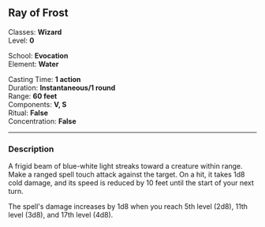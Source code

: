 ## Ray of Frost

Classes: **Wizard**  
Level: **0**  

School: **Evocation**  
Element: **Water**  

Casting Time: **1 action**  
Duration: **Instantaneous/1 round**  
Range: **60 feet**  
Components: **V, S**  
Ritual: **False**  
Concentration: **False**  

------

### Description

A frigid beam of blue-white light streaks toward a creature within range. Make a ranged spell touch attack against the target. On a hit, it takes 1d8 cold damage, and its speed is reduced by 10 feet until the start of your next turn.

The spell's damage increases by 1d8 when you reach 5th level (2d8), 11th level (3d8), and 17th level (4d8).